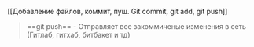 [[Добавление файлов, коммит, пуш. Git commit, git add, git push]]

> ==git push== - Отправляет все закоммиченые изменения в сеть (Гитлаб, гитхаб, битбакет и тд)